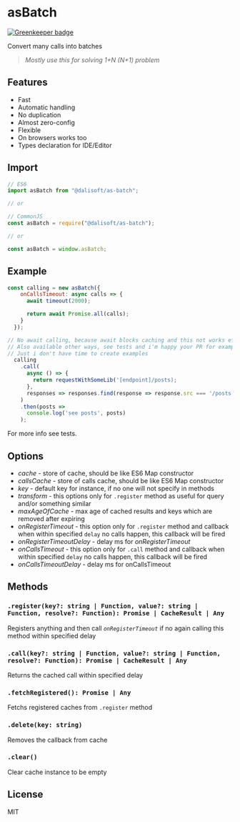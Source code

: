 # asBatch

[![Greenkeeper badge](https://badges.greenkeeper.io/dalisoft/as-batch.svg)](https://greenkeeper.io/)

Convert many calls into batches

> _Mostly use this for solving 1+N (N+1) problem_

## Features

- Fast
- Automatic handling
- No duplication
- Almost zero-config
- Flexible
- On browsers works too
- Types declaration for IDE/Editor

## Import

```js
// ES6
import asBatch from "@dalisoft/as-batch";

// or

// CommonJS
const asBatch = require("@dalisoft/as-batch");

// or

const asBatch = window.asBatch;
```

## Example

```js
const calling = new asBatch({
    onCallsTimeout: async calls => {
      await timeout(2000);

      return await Promise.all(calls);
    }
  });

// No await calling, because await blocks caching and this not works effectively
// Also available other ways, see tests and i'm happy your PR for examples
// Just i don't have time to create examples
  calling
    .call(
      async () => {
        return requestWithSomeLib('[endpoint]/posts);
      },
      responses => responses.find(response => response.src === '/posts').posts
    )
    .then(posts =>
      console.log('see posts', posts)
    );
```

For more info see tests.

## Options

- _cache_ - store of cache, should be like ES6 Map constructor
- _callsCache_ - store of calls cache, should be like ES6 Map constructor
- _key_ - default key for instance, if no one will not specify in methods
- _transform_ - this options only for `.register` method as useful for query and/or something similar
- _maxAgeOfCache_ - max age of cached results and keys which are removed after expiring
- _onRegisterTimeout_ - this option only for `.register` method and callback when within specified `delay` no calls happen, this callback will be fired
- _onRegisterTimeoutDelay_ - delay ms for _onRegisterTimeout_
- _onCallsTimeout_ - this option only for `.call` method and callback when within specified `delay` no calls happen, this callback will be fired
- _onCallsTimeoutDelay_ - delay ms for onCallsTimeout

## Methods

### `.register(key?: string | Function, value?: string | Function, resolve?: Function): Promise | CacheResult | Any`

Registers anything and then call _`onRegisterTimeout`_ if no again calling this method within specified delay

### `.call(key?: string | Function, value?: string | Function, resolve?: Function): Promise | CacheResult | Any`

Returns the cached call within specified delay

### `.fetchRegistered(): Promise | Any`

Fetchs registered caches from `.register` method

### `.delete(key: string)`

Removes the callback from cache

### `.clear()`

Clear cache instance to be empty

## License

MIT
